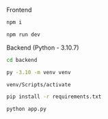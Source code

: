 Frontend
```sh
npm i 

npm run dev
```

Backend (Python - 3.10.7)
```sh
cd backend

py -3.10 -m venv venv

venv/Scripts/activate

pip install -r requirements.txt

python app.py
```